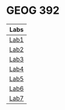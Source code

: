 # GEOG 392
|Labs      |
|:--------:|
|[Lab1](Lab1/README.md)|
|[Lab2](Lab2/README.md)|
|[Lab3](Lab3/README.md)|
|[Lab4](Lab4/README.md)|
|[Lab5](Lab5/README.md)|
|[Lab6](Lab6/README.md)|
|[Lab7](Lab7/README.md)|
